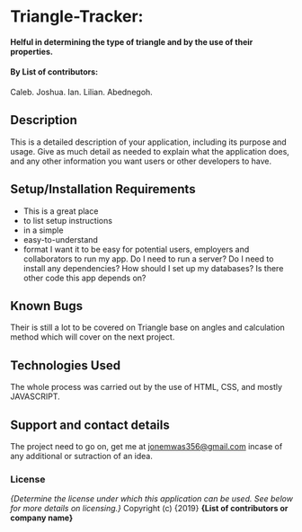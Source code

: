 # Triangle-Tracker:
#### Helful in determining the type of triangle and by the use of their properties.
#### By List of contributors:
Caleb.
Joshua.
Ian.
Lilian.
Abednegoh.
## Description
This is a detailed description of your application, including its purpose and usage.  Give as much detail as needed to explain what the application does, and any other information you want users or other developers to have.
## Setup/Installation Requirements
* This is a great place
* to list setup instructions
* in a simple
* easy-to-understand
* format
I want it to be easy for potential users, employers and collaborators to run my app. Do I need to run a server? Do I need to install any dependencies? How should I set up my databases? Is there other code this app depends on?
## Known Bugs
Their is still a lot to be covered on Triangle base on angles and calculation method which will cover on the next project.
## Technologies Used
The whole process was carried out by the use of HTML, CSS, and mostly JAVASCRIPT.
## Support and contact details
The project need to go on, get me at jonemwas356@gmail.com incase of any additional or sutraction of an idea.
### License
*{Determine the license under which this application can be used.  See below for more details on licensing.}*
Copyright (c) {2019} **{List of contributors or company name}**
